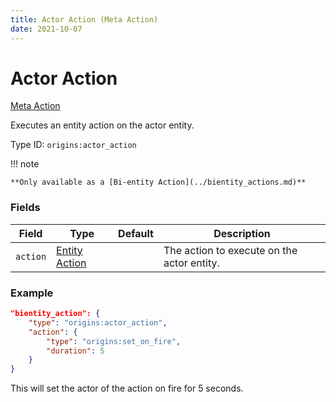 ```yaml
---
title: Actor Action (Meta Action)
date: 2021-10-07
---
```


# Actor Action

[Meta Action](../meta_actions.md)

Executes an entity action on the actor entity.

Type ID: `origins:actor_action`

!!! note

    **Only available as a [Bi-entity Action](../bientity_actions.md)**

### Fields

Field  | Type | Default | Description
-------|------|---------|-------------
`action` | [Entity Action](../entity_actions.md) | | The action to execute on the actor entity.

### Example

```json
"bientity_action": {
    "type": "origins:actor_action",
    "action": {
        "type": "origins:set_on_fire",
        "duration": 5
    }
}
```

This will set the actor of the action on fire for 5 seconds.
